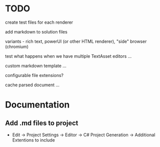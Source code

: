 # TODO

create test files for each renderer

add markdown to solution files

variants - rich text, powerUI (or other HTML renderer), "side" browser (chromium)

test what happens when we have multiple TextAsset editors ...

custom markdown template ...

configurable file extensions?

cache parsed document ...


# Documentation

## Add .md files to project

* Edit -> Project Settings -> Editor -> C# Project Generation -> Additional Extentions to include


